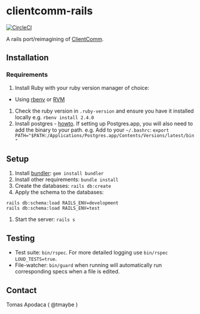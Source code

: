 # clientcomm-rails

[![CircleCI](https://circleci.com/gh/codeforamerica/clientcomm-rails.svg?style=svg)](https://circleci.com/gh/codeforamerica/clientcomm-rails)

A rails port/reimagining of [ClientComm](https://github.com/slco-2016/clientcomm).

## Installation
### Requirements
1. Install Ruby with your ruby version manager of choice:
  - Using [rbenv](https://github.com/rbenv/rbenv) or [RVM](https://github.com/codeforamerica/howto/blob/master/Ruby.md)
1. Check the ruby version in `.ruby-version` and ensure you have it installed locally e.g. `rbenv install 2.4.0`
1. Install postgres - [howto](https://github.com/codeforamerica/howto/blob/master/PostgreSQL.md). If setting up Postgres.app, you will also need to add the binary to your path. e.g. Add to your `~/.bashrc`:
`export PATH="$PATH:/Applications/Postgres.app/Contents/Versions/latest/bin"`

## Setup

1. Install [bundler](https://bundler.io/): `gem install bundler`
1. Install other requirements: `bundle install`
1. Create the databases: `rails db:create`
1. Apply the schema to the databases:
```
rails db:schema:load RAILS_ENV=development
rails db:schema:load RAILS_ENV=test
```
1. Start the server: `rails s`

## Testing

- Test suite: `bin/rspec`. For more detailed logging use `bin/rspec LOUD_TESTS=true`.
- File-watcher: `bin/guard` when running will automatically run corresponding specs when a file is edited.

## Contact

Tomas Apodaca ( @tmaybe )
